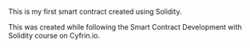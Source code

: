 This is my first smart contract created using Solidity.

This was created while following the Smart Contract Development with Solidity course on Cyfrin.io.
